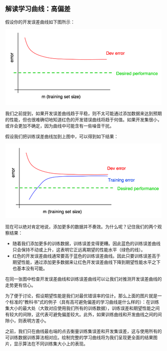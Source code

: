 ## 解读学习曲线：高偏差


假设你的开发误差曲线如下图所示：

![](../img/ch30_01.jpg)

我们之前提到，如果开发误差曲线趋于平稳，则不太可能通过添加数据来达到预期的性能，但也很难确切地知道红色的开发错误曲线将趋于何值。如果开发集很小，或许会更加不确定，因为曲线中可能含有一些噪音干扰。

假设我们把训练误差曲线加到上图中，可以得到如下结果： 

![](../img/ch30_02.jpg)

现在可以绝对肯定地说，添加更多的数据并不奏效。为什么呢？记住我们的两个观察结果：

- 随着我们添加更多的训练数据，训练误差变得更糟。因此蓝色的训练误差曲线只会保持不动或上升，这表明它正远离期望的性能水平（绿色的线）。
- 红色的开发误差曲线通常要高于蓝色的训练误差曲线。因此只要训练误差高于期望性能，通过添加更多数据来让红色开发误差曲线下降到期望性能水平之下也基本没有可能。

在同一张图中检查开发误差曲线和训练误差曲线可以让我们对推测开发误差曲线的走势更有信心。

为了便于讨论，假设期望性能是我们对最优错误率的估计。那么上面的图片就是一个标准的“教科书”式的例子（具有高可避免偏差的学习曲线是什么样的）：在训练集大小的最大处（大致对应使用我们所有的训练数据），训练误差和期望性能之间有较大的间隙，这代表可避免偏差较大。此外，如果训练曲线和开发曲线之间的间隙小，则表明方差小。

之前，我们只在曲线最右端的点去衡量训练集误差和开发集误差，这与使用所有的可训练数据训练算法相对应。绘制完整的学习曲线将为我们呈现更全面的结果图片，显示算法在不同训练集大小上的表现。
